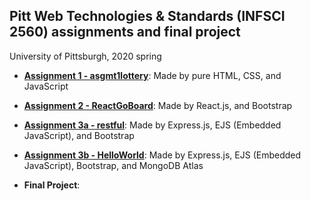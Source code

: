 ## Pitt Web Technologies & Standards (INFSCI 2560) assignments and final project

University of Pittsburgh, 2020 spring

- [**Assignment 1 - asgmt1lottery**](https://github.com/elleech/web_pitt/tree/master/infsci2560_a1-asgmt1lottery): Made by pure HTML, CSS, and JavaScript

- [**Assignment 2 - ReactGoBoard**](https://github.com/elleech/web_pitt/tree/master/infsci2560_a2-ReactGoBoard): Made by React.js, and Bootstrap

- [**Assignment 3a - restful**](https://github.com/elleech/web_pitt/tree/master/infsci2560_a3a-restful): Made by Express.js, EJS (Embedded JavaScript), and Bootstrap

- [**Assignment 3b - HelloWorld**](https://github.com/elleech/web_pitt/tree/master/infsci2560_a3b-HelloWorld): Made by Express.js, EJS (Embedded JavaScript), Bootstrap, and MongoDB Atlas

- **Final Project**:
